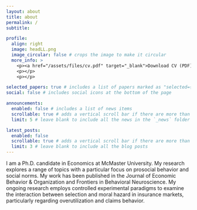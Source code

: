 ```yaml
---
layout: about
title: about
permalink: /
subtitle: 

profile:
  align: right
  image: headLL.png
  image_circular: false # crops the image to make it circular
  more_info: >
    <p><a href="/assets/files/cv.pdf" target="_blank">Download CV (PDF)</a></p>
    <p></p>
    <p></p>

selected_papers: true # includes a list of papers marked as "selected={true}"
social: false # includes social icons at the bottom of the page

announcements:
  enabled: false # includes a list of news items
  scrollable: true # adds a vertical scroll bar if there are more than 3 news items
  limit: 5 # leave blank to include all the news in the `_news` folder

latest_posts:
  enabled: false
  scrollable: true # adds a vertical scroll bar if there are more than 3 new posts items
  limit: 3 # leave blank to include all the blog posts
---
```


I am a Ph.D. candidate in Economics at McMaster University. My research explores a range of topics with a particular focus on prosocial behavior and social norms. My work has been published in the Journal of Economic Behavior & Organization and Frontiers in Behavioral Neuroscience. My ongoing research employs controlled experimental paradigms to examine the interaction between selection and moral hazard in insurance markets, particularly regarding overutilization and claims behavior.


